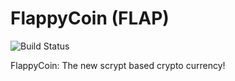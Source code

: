 FlappyCoin (FLAP)
===========

![Build Status](https://github-camo.global.ssl.fastly.net/6a0b3b8bb2e02d358a3b89d90f3c313dace27687/687474703a2f2f692e696d6775722e636f6d2f594334734231412e706e67)


FlappyCoin: The new scrypt based crypto currency!
